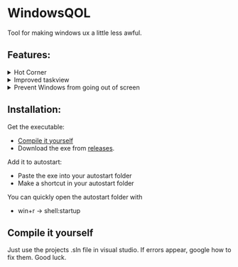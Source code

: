 # WindowsQOL
Tool for making windows ux a little less awful.

## Features:
<details>
  <summary>Hot Corner</summary>
  Opens taskview when cursor is in the top left corner of the screen.
</details>

<details>
  <summary>Improved taskview</summary>
  Hover your cursor over the edge of the screen to switch desktops.
</details>

<details>
  <summary>Prevent Windows from going out of screen</summary>
  It does the above ^<br>
  Some windows cannot be snapped to edges/corners.<br>
  (Such as games e.g. btd6)<br>
  This saves you 20 seconds when positioning these apps.
</details>

## Installation:
Get the executable:
- [Compile it yourself](#Compile-it-yourself)
- Download the exe from [releases](https://github.com/SigmaSkid/WindowsQOL/releases).  

Add it to autostart:
- Paste the exe into your autostart folder
- Make a shortcut in your autostart folder

You can quickly open the autostart folder with  
- win+r -> shell:startup

## Compile it yourself
Just use the projects .sln file in visual studio.
If errors appear, google how to fix them.
Good luck.
